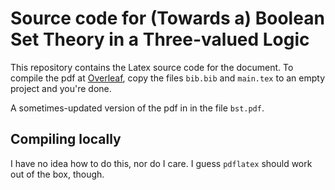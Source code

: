 # Source code for (Towards a) Boolean Set Theory in a Three-valued Logic

This repository contains the Latex source code for the document.
To compile the pdf at [Overleaf](overleaf.com), copy the files `bib.bib`
and `main.tex` to an empty project and you're done.

A sometimes-updated version of the pdf in in the file `bst.pdf`.

## Compiling locally
I have no idea how to do this, nor do I care. I guess `pdflatex`
should work out of the box, though.
